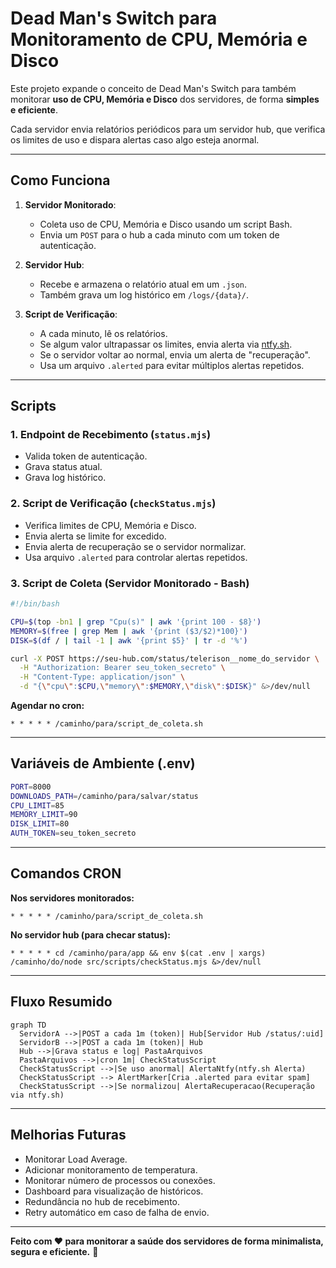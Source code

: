 # Dead Man's Switch para Monitoramento de CPU, Memória e Disco

Este projeto expande o conceito de Dead Man's Switch para também monitorar **uso de CPU, Memória e Disco** dos servidores, de forma **simples e eficiente**.

Cada servidor envia relatórios periódicos para um servidor hub, que verifica os limites de uso e dispara alertas caso algo esteja anormal.

---

## Como Funciona

1. **Servidor Monitorado**:
    - Coleta uso de CPU, Memória e Disco usando um script Bash.
    - Envia um `POST` para o hub a cada minuto com um token de autenticação.

2. **Servidor Hub**:
    - Recebe e armazena o relatório atual em um `.json`.
    - Também grava um log histórico em `/logs/{data}/`.

3. **Script de Verificação**:
    - A cada minuto, lê os relatórios.
    - Se algum valor ultrapassar os limites, envia alerta via [ntfy.sh](https://ntfy.sh/).
    - Se o servidor voltar ao normal, envia um alerta de "recuperação".
    - Usa um arquivo `.alerted` para evitar múltiplos alertas repetidos.


---

## Scripts

### 1. Endpoint de Recebimento (`status.mjs`)

- Valida token de autenticação.
- Grava status atual.
- Grava log histórico.

### 2. Script de Verificação (`checkStatus.mjs`)

- Verifica limites de CPU, Memória e Disco.
- Envia alerta se limite for excedido.
- Envia alerta de recuperação se o servidor normalizar.
- Usa arquivo `.alerted` para controlar alertas repetidos.

### 3. Script de Coleta (Servidor Monitorado - Bash)

```bash
#!/bin/bash

CPU=$(top -bn1 | grep "Cpu(s)" | awk '{print 100 - $8}')
MEMORY=$(free | grep Mem | awk '{print ($3/$2)*100}')
DISK=$(df / | tail -1 | awk '{print $5}' | tr -d '%')

curl -X POST https://seu-hub.com/status/telerison__nome_do_servidor \
  -H "Authorization: Bearer seu_token_secreto" \
  -H "Content-Type: application/json" \
  -d "{\"cpu\":$CPU,\"memory\":$MEMORY,\"disk\":$DISK}" &>/dev/null
```

**Agendar no cron:**

```cron
* * * * * /caminho/para/script_de_coleta.sh
```


---

## Variáveis de Ambiente (.env)

```bash
PORT=8000
DOWNLOADS_PATH=/caminho/para/salvar/status
CPU_LIMIT=85
MEMORY_LIMIT=90
DISK_LIMIT=80
AUTH_TOKEN=seu_token_secreto
```


---

## Comandos CRON

**Nos servidores monitorados:**

```cron
* * * * * /caminho/para/script_de_coleta.sh
```

**No servidor hub (para checar status):**

```cron
* * * * * cd /caminho/para/app && env $(cat .env | xargs) /caminho/do/node src/scripts/checkStatus.mjs &>/dev/null
```


---

## Fluxo Resumido

```mermaid
graph TD
  ServidorA -->|POST a cada 1m (token)| Hub[Servidor Hub /status/:uid]
  ServidorB -->|POST a cada 1m (token)| Hub
  Hub -->|Grava status e log| PastaArquivos
  PastaArquivos -->|cron 1m| CheckStatusScript
  CheckStatusScript -->|Se uso anormal| AlertaNtfy(ntfy.sh Alerta)
  CheckStatusScript --> AlertMarker[Cria .alerted para evitar spam]
  CheckStatusScript -->|Se normalizou| AlertaRecuperacao(Recuperação via ntfy.sh)
```


---

## Melhorias Futuras

- Monitorar Load Average.
- Adicionar monitoramento de temperatura.
- Monitorar número de processos ou conexões.
- Dashboard para visualização de históricos.
- Redundância no hub de recebimento.
- Retry automático em caso de falha de envio.


---

**Feito com ❤️ para monitorar a saúde dos servidores de forma minimalista, segura e eficiente.** 🚀

